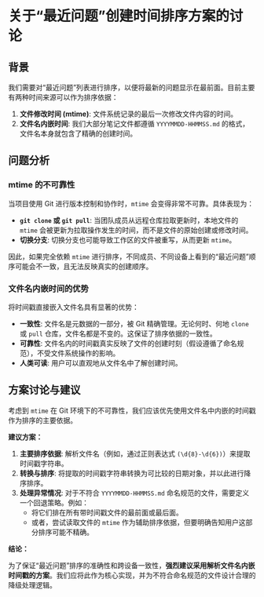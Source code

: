# 关于“最近问题”创建时间排序方案的讨论

## 背景

我们需要对“最近问题”列表进行排序，以便将最新的问题显示在最前面。目前主要有两种时间来源可以作为排序依据：

1.  **文件修改时间 (mtime)**: 文件系统记录的最后一次修改文件内容的时间。
2.  **文件名内嵌时间**: 我们大部分笔记文件都遵循 `YYYYMMDD-HHMMSS.md` 的格式，文件名本身就包含了精确的创建时间。

## 问题分析

### mtime 的不可靠性

当项目使用 Git 进行版本控制和协作时，`mtime` 会变得非常不可靠。具体表现为：

-   **`git clone` 或 `git pull`**: 当团队成员从远程仓库拉取更新时，本地文件的 `mtime` 会被更新为拉取操作发生的时间，而不是文件的原始创建或修改时间。
-   **切换分支**: 切换分支也可能导致工作区的文件被重写，从而更新 `mtime`。

因此，如果完全依赖 `mtime` 进行排序，不同成员、不同设备上看到的“最近问题”顺序可能会不一致，且无法反映真实的创建顺序。

### 文件名内嵌时间的优势

将时间戳直接嵌入文件名具有显著的优势：

-   **一致性**: 文件名是元数据的一部分，被 Git 精确管理。无论何时、何地 `clone` 或 `pull` 仓库，文件名都是不变的。这保证了排序依据的一致性。
-   **可靠性**: 文件名内的时间戳真实反映了文件的创建时刻（假设遵循了命名规范），不受文件系统操作的影响。
-   **人类可读**: 用户可以直观地从文件名中了解创建时间。

## 方案讨论与建议

考虑到 `mtime` 在 Git 环境下的不可靠性，我们应该优先使用文件名中内嵌的时间戳作为排序的主要依据。

**建议方案：**

1.  **主要排序依据**: 解析文件名（例如，通过正则表达式 `(\d{8}-\d{6})`）来提取时间戳字符串。
2.  **转换与排序**: 将提取的时间戳字符串转换为可比较的日期对象，并以此进行降序排序。
3.  **处理异常情况**: 对于不符合 `YYYYMMDD-HHMMSS.md` 命名规范的文件，需要定义一个回退策略。例如：
    *   将它们排在所有带时间戳文件的最前面或最后面。
    *   或者，尝试读取文件的 `mtime` 作为辅助排序依据，但要明确告知用户这部分排序可能不精确。

**结论：**

为了保证“最近问题”排序的准确性和跨设备一致性，**强烈建议采用解析文件名内嵌时间戳的方案**。我们应将此作为核心实现，并为不符合命名规范的文件设计合理的降级处理逻辑。
